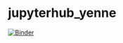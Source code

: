 # jupyterhub_yenne

[![Binder](https://mybinder.org/badge_logo.svg)](https://mybinder.org/v2/gh/gauthierl/jupyterhub_yenne/master)
